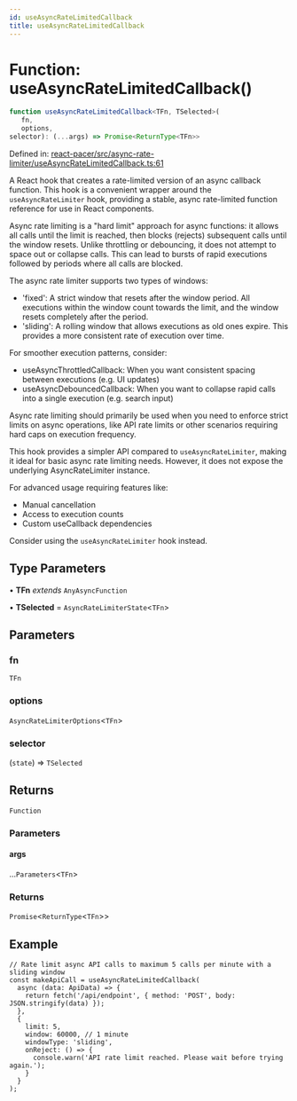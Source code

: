 ```yaml
---
id: useAsyncRateLimitedCallback
title: useAsyncRateLimitedCallback
---
```


<!-- DO NOT EDIT: this page is autogenerated from the type comments -->

# Function: useAsyncRateLimitedCallback()

```ts
function useAsyncRateLimitedCallback<TFn, TSelected>(
   fn, 
   options, 
selector): (...args) => Promise<ReturnType<TFn>>
```

Defined in: [react-pacer/src/async-rate-limiter/useAsyncRateLimitedCallback.ts:61](https://github.com/TanStack/pacer/blob/main/packages/react-pacer/src/async-rate-limiter/useAsyncRateLimitedCallback.ts#L61)

A React hook that creates a rate-limited version of an async callback function.
This hook is a convenient wrapper around the `useAsyncRateLimiter` hook,
providing a stable, async rate-limited function reference for use in React components.

Async rate limiting is a "hard limit" approach for async functions: it allows all calls
until the limit is reached, then blocks (rejects) subsequent calls until the window resets.
Unlike throttling or debouncing, it does not attempt to space out or collapse calls.
This can lead to bursts of rapid executions followed by periods where all calls are blocked.

The async rate limiter supports two types of windows:
- 'fixed': A strict window that resets after the window period. All executions within the window count
  towards the limit, and the window resets completely after the period.
- 'sliding': A rolling window that allows executions as old ones expire. This provides a more
  consistent rate of execution over time.

For smoother execution patterns, consider:
- useAsyncThrottledCallback: When you want consistent spacing between executions (e.g. UI updates)
- useAsyncDebouncedCallback: When you want to collapse rapid calls into a single execution (e.g. search input)

Async rate limiting should primarily be used when you need to enforce strict limits
on async operations, like API rate limits or other scenarios requiring hard caps
on execution frequency.

This hook provides a simpler API compared to `useAsyncRateLimiter`, making it ideal for basic
async rate limiting needs. However, it does not expose the underlying AsyncRateLimiter instance.

For advanced usage requiring features like:
- Manual cancellation
- Access to execution counts
- Custom useCallback dependencies

Consider using the `useAsyncRateLimiter` hook instead.

## Type Parameters

• **TFn** *extends* `AnyAsyncFunction`

• **TSelected** = `AsyncRateLimiterState`\<`TFn`\>

## Parameters

### fn

`TFn`

### options

`AsyncRateLimiterOptions`\<`TFn`\>

### selector

(`state`) => `TSelected`

## Returns

`Function`

### Parameters

#### args

...`Parameters`\<`TFn`\>

### Returns

`Promise`\<`ReturnType`\<`TFn`\>\>

## Example

```tsx
// Rate limit async API calls to maximum 5 calls per minute with a sliding window
const makeApiCall = useAsyncRateLimitedCallback(
  async (data: ApiData) => {
    return fetch('/api/endpoint', { method: 'POST', body: JSON.stringify(data) });
  },
  {
    limit: 5,
    window: 60000, // 1 minute
    windowType: 'sliding',
    onReject: () => {
      console.warn('API rate limit reached. Please wait before trying again.');
    }
  }
);
```
